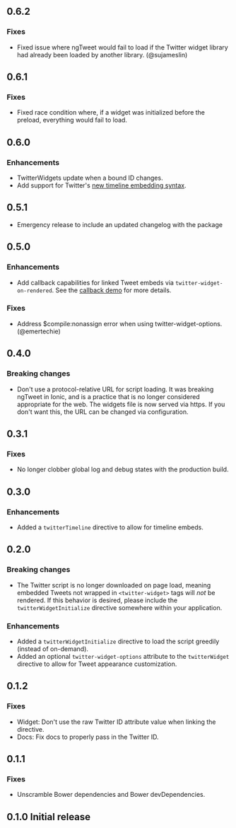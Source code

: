 ## 0.6.2

### Fixes
* Fixed issue where ngTweet would fail to load if the Twitter widget library
  had already been loaded by another library. (@sujameslin)

## 0.6.1

### Fixes
* Fixed race condition where, if a widget was initialized before the preload,
  everything would fail to load.

## 0.6.0

### Enhancements
* TwitterWidgets update when a bound ID changes.
* Add support for Twitter's [new timeline embedding
  syntax](https://blog.twitter.com/2016/embedding-twitter-timelines-just-got-a-lot-easier).

## 0.5.1
* Emergency release to include an updated changelog with the package

## 0.5.0

### Enhancements
* Add callback capabilities for linked Tweet embeds via
  `twitter-widget-on-rendered`. See the [callback
  demo](./demo/partials/callbacks.html) for more details.

### Fixes
* Address $compile:nonassign error when using twitter-widget-options.
  (@emertechie)

## 0.4.0

### Breaking changes
* Don't use a protocol-relative URL for script loading. It was breaking ngTweet
  in Ionic, and is a practice that is no longer considered appropriate for the
  web. The widgets file is now served via https. If you don't want this, the
  URL can be changed via configuration.

## 0.3.1

### Fixes
* No longer clobber global log and debug states with the production build.

## 0.3.0

### Enhancements
* Added a `twitterTimeline` directive to allow for timeline embeds.

## 0.2.0

### Breaking changes
* The Twitter script is no longer downloaded on page load, meaning embedded
  Tweets not wrapped in `<twitter-widget>` tags will *not* be rendered.  If
  this behavior is desired, please include the `twitterWidgetInitialize`
  directive somewhere within your application.

### Enhancements
* Added a `twitterWidgetInitialize` directive to load the script greedily
  (instead of on-demand).
* Added an optional `twitter-widget-options` attribute to the `twitterWidget`
  directive to allow for Tweet appearance customization.

## 0.1.2

### Fixes
* Widget: Don't use the raw Twitter ID attribute value when linking the
  directive.
* Docs: Fix docs to properly pass in the Twitter ID.

## 0.1.1

### Fixes
* Unscramble Bower dependencies and Bower devDependencies.

## 0.1.0 Initial release
